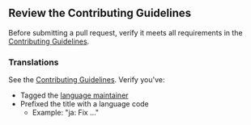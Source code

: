 ## Review the Contributing Guidelines

Before submitting a pull request, verify it meets all requirements in the [Contributing Guidelines](https://github.com/donnemartin/system-design-primer/blob/master/CONTRIBUTING.md).

### Translations

See the [Contributing Guidelines](https://github.com/donnemartin/system-design-primer/blob/master/CONTRIBUTING.md).  Verify you've:

* Tagged the [language maintainer](TRANSLATIONS.md)
* Prefixed the title with a language code
    * Example: "ja: Fix ..."
